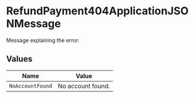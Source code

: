 # RefundPayment404ApplicationJSONMessage

Message explaining the error.


## Values

| Name              | Value             |
| ----------------- | ----------------- |
| `NoAccountFound`  | No account found. |